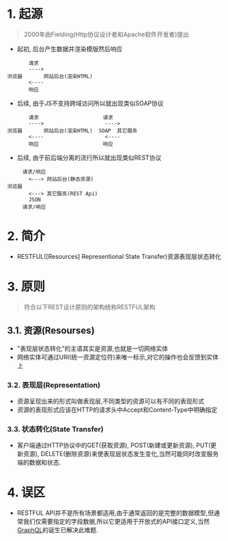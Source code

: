 # 1. 起源

> 2000年由Fielding(Http协议设计者和Apache软件开发者)提出
- 起初, 后台产生数据并渲染模版然后响应
```
       请求
       ---->
浏览器       网站后台(渲染HTML)
       <----
       响应
```
- 后续, 由于JS不支持跨域访问所以就出现类似SOAP协议
```
       请求                     请求
       ---->                    ---->
浏览器       网站后台(渲染HTML)  SOAP  其它服务 
       <----                    <----
       响应                     响应
```
- 后续, 由于前后端分离的流行所以就出现类似REST协议
```
     请求/响应
       <---> 网站后台(静态资源)
浏览器 
       <---> 其它服务(REST Api)
       JSON
     请求/响应
```


# 2. 简介
- RESTFUL([Resources] Representional State Transfer)资源表现层状态转化


# 3. 原则
> 符合以下REST设计原则的架构统称RESTFUL架构
## 3.1. 资源(Resourses)
- "表现层状态转化"的主语其实是资源,也就是一切网络实体
- 网络实体可通过URI(统一资源定位符)来唯一标示,对它的操作也会反馈到实体上
### 3.2. 表现层(Representation)
- 资源呈现出来的形式叫做表现层,不同类型的资源可以有不同的表现形式
- 资源的表现形式应该在HTTP的请求头中Accept和Content-Type中明确指定

### 3.3. 状态转化(State Transfer)

- 客户端通过HTTP协议中的GET(获取资源), POST(新建或更新资源), PUT(更新资源), DELETE(删除资源)来使表现层状态发生变化,当然可能同时改变服务端的数据和状态.


# 4. 误区
- RESTFUL API并不是所有场景都适用,由于通常返回的是完整的数据模型,但通常我们仅需要指定的字段数据,所以它更适用于开放式的API接口定义,当然[GraphQL](http://graphql.cn/learn/)的诞生已解决此难题.